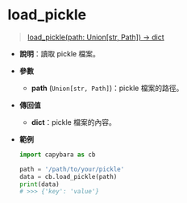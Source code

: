 # load_pickle

> [load_pickle(path: Union[str, Path]) -> dict](https://github.com/DocsaidLab/Capybara/blob/975d62fba4f76db59e715c220f7a2af5ad8d050e/capybara/utils/files_utils.py#L159)

- **說明**：讀取 pickle 檔案。

- **參數**

  - **path** (`Union[str, Path]`)：pickle 檔案的路徑。

- **傳回值**

  - **dict**：pickle 檔案的內容。

- **範例**

  ```python
  import capybara as cb

  path = '/path/to/your/pickle'
  data = cb.load_pickle(path)
  print(data)
  # >>> {'key': 'value'}
  ```
